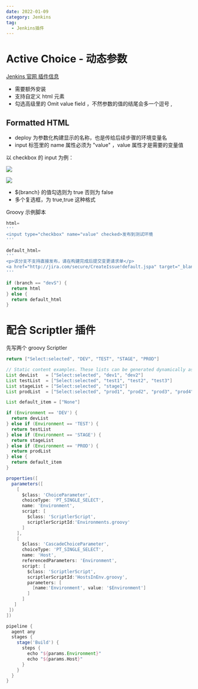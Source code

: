 ```yaml
---
date: 2022-01-09
category: Jenkins
tag:
  - Jenkins插件
---
```


# Active Choice - 动态参数

[Jenkins 官网 插件信息](https://plugins.jenkins.io/uno-choice)



+ 需要额外安装
+ 支持自定义 html 元素
+ 勾选高级里的 Omit value field ，不然参数的值的结尾会多一个逗号 ,


## Formatted HTML
+ deploy 为参数化构建显示的名称，也是传给后续步骤的环境变量名
+ input 标签里的 name 属性必须为 "value" ，value 属性才是需要的变量值



以 checkbox 的 input 为例：

![](https://cdn.nlark.com/yuque/0/2022/png/10370900/1642589478868-afe6814b-45db-4f6e-b447-83b27902da9c.png)



![](https://cdn.nlark.com/yuque/0/2022/png/10370900/1642589133932-a07d2d27-1106-4c05-860f-866d3cc04b03.png)

+ ${branch} 的值勾选则为 true 否则为 false
+ 多个复选框，为 true,true 这种格式



Groovy 示例脚本

```groovy
html=
'''
<input type="checkbox" name="value" checked>发布到测试环境
'''

default_html=
'''
<p>该分支不支持直接发布，请在构建完成后提交变更请求单</p>
<a href="http://jira.com/secure/CreateIssue!default.jspa" target="_blank" rel="noopener noreferrer">点我提单</a>
'''

if (branch == "devS") {
  return html
} else {
  return default_html
}
```







# 配合 Scriptler 插件
先写两个 groovy Scriptler

```groovy
return ["Select:selected", "DEV", "TEST", "STAGE", "PROD"]
```

```groovy
// Static content examples. These lists can be generated dynamically as an alternative.
List devList   = ["Select:selected", "dev1", "dev2"]
List testList  = ["Select:selected", "test1", "test2", "test3"]
List stageList = ["Select:selected", "stage1"]
List prodList  = ["Select:selected", "prod1", "prod2", "prod3", "prod4"]

List default_item = ["None"]

if (Environment == 'DEV') {
  return devList
} else if (Environment == 'TEST') {
  return testList
} else if (Environment == 'STAGE') {
  return stageList
} else if (Environment == 'PROD') {
  return prodList
} else {
  return default_item
}
```

```groovy
properties([
  parameters([
    [
      $class: 'ChoiceParameter',
      choiceType: 'PT_SINGLE_SELECT',
      name: 'Environment',
      script: [
        $class: 'ScriptlerScript',
        scriptlerScriptId:'Environments.groovy'
      ]
    ],
    [
      $class: 'CascadeChoiceParameter',
      choiceType: 'PT_SINGLE_SELECT',
      name: 'Host',
      referencedParameters: 'Environment',
      script: [
        $class: 'ScriptlerScript',
        scriptlerScriptId:'HostsInEnv.groovy',
        parameters: [
          [name:'Environment', value: '$Environment']
        ]
      ]
   ]
 ])
])

pipeline {
  agent any
  stages {
    stage('Build') {
      steps {
        echo "${params.Environment}"
        echo "${params.Host}"
      }
    }
  }
}
```

